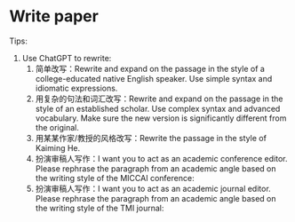 # Write paper



Tips:

1. Use ChatGPT to rewrite:
   1. 简单改写：Rewrite and expand on the passage in the style of a college-educated native English speaker. Use simple syntax and idiomatic expressions.
   2. 用复杂的句法和词汇改写：Rewrite and expand on the passage in the style of an established scholar. Use complex syntax and advanced vocabulary. Make sure the new version is significantly different from the original.
   3. 用某某作家/教授的风格改写：Rewrite the passage in the style of Kaiming He.
   4. 扮演审稿人写作：I want you to act as an academic conference editor. Please rephrase the paragraph from an academic angle based on the writing style of the MICCAI conference: 
   5. 扮演审稿人写作：I want you to act as an academic journal editor. Please rephrase the paragraph from an academic angle based on the writing style of the TMI journal: 